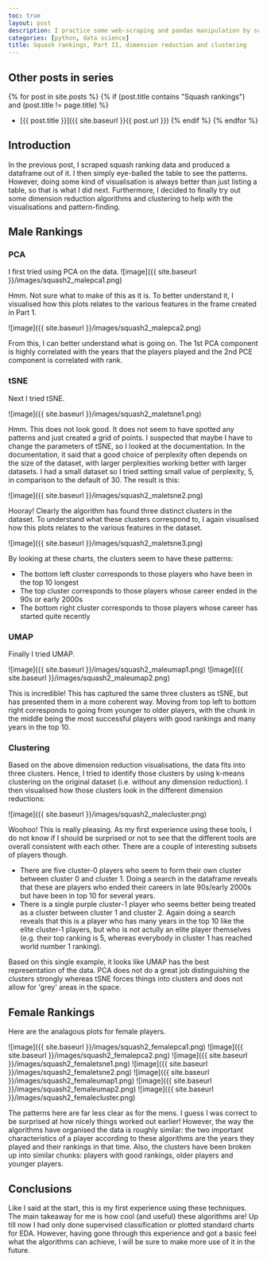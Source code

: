 ```yaml
---
toc: true
layout: post
description: I practice some web-scraping and pandas manipulation by scraping squash ranking data from Wikipedia.
categories: [python, data science]
title: Squash rankings, Part II, dimension reduction and clustering
---
```

## Other posts in series
{% for post in site.posts %}
{% if (post.title contains "Squash rankings") and (post.title != page.title) %}
* [{{ post.title }}]({{ site.baseurl }}{{ post.url }})
{% endif %}
{% endfor %}

## Introduction
In the previous post, I scraped squash ranking data and produced a dataframe out of it. I then simply eye-balled the table to see the patterns. However, doing some kind of visualisation is always better than just listing a table, so that is what I did next.  Furthermore, I decided to finally try out some dimension reduction algorithms and clustering to help with the visualisations and pattern-finding.

## Male Rankings
### PCA
I first tried using PCA on the data.
![image]({{ site.baseurl }}/images/squash2_malepca1.png)

Hmm.  Not sure what to make of this as it is. To better understand it, I visualised how this plots relates to the various features in the frame created in Part 1.

![image]({{ site.baseurl }}/images/squash2_malepca2.png)

From this, I can better understand what is going on. The 1st PCA component is highly correlated with the years that the players played and the 2nd PCE component is correlated with rank.

### tSNE
Next I tried tSNE.

![image]({{ site.baseurl }}/images/squash2_maletsne1.png)

Hmm. This does not look good. It does not seem to have spotted any patterns and just created a grid of points.  I suspected that maybe I have to change the parameters of tSNE, so I looked at the documentation. In the documentation, it said that a good choice of perplexity often depends on the size of the dataset, with larger perplexities working better with larger datasets. I had a small dataset so I tried setting  small value of perplexity, 5, in comparison to the default of 30.  The result is this:

![image]({{ site.baseurl }}/images/squash2_maletsne2.png)

Hooray! Clearly the algorithm has found three distinct clusters in the dataset.  To understand what these clusters correspond to, I again visualised how this plots relates to the various features in the dataset.

![image]({{ site.baseurl }}/images/squash2_maletsne3.png)

By looking at these charts, the clusters seem to have these patterns:
* The bottom left cluster corresponds to those players who have been in the top 10 longest
* The top cluster corresponds to those players whose career ended in the 90s or early 2000s
* The bottom right cluster corresponds to those players whose career has started quite recently


### UMAP
Finally I tried UMAP.

![image]({{ site.baseurl }}/images/squash2_maleumap1.png)
![image]({{ site.baseurl }}/images/squash2_maleumap2.png)

This is incredible! This has captured the same three clusters as tSNE, but has presented them in a more coherent way. Moving from top left to bottom right corresponds to going from younger to older players, with the chunk in the middle being the most successful players with good rankings and many years in the top 10.


### Clustering
Based on the above dimension reduction visualisations, the data fits into three clusters. Hence, I tried to identify those clusters by using k-means clustering on the original dataset (i.e. without any dimension reduction). I then visualised how those clusters look in the different dimension reductions:

![image]({{ site.baseurl }}/images/squash2_malecluster.png)

Woohoo! This is really pleasing. As my first experience using these tools, I do not know if I should be surprised or not to see that the different tools are overall consistent with each other. There are a couple of interesting subsets of players though.
* There are five cluster-0 players who seem to form their own cluster between cluster 0 and cluster 1. Doing a search in the dataframe reveals that these are players who ended their careers in late 90s/early 2000s but have been in top 10 for several years.
* There is a single purple cluster-1 player who seems better being treated as a cluster between cluster 1 and cluster 2. Again doing a search reveals that this is a player who has many years in the top 10 like the elite cluster-1 players, but who is not actully an elite player themselves (e.g. their top ranking is 5, whereas everybody in cluster 1 has reached world number 1 ranking).

Based on this single example, it looks like UMAP has the best representation of the data. PCA does not do a great job distinguishing the clusters strongly whereas tSNE forces things into clusters and does not allow for 'grey' areas in the space.

## Female Rankings
Here are the analagous plots for female players.

![image]({{ site.baseurl }}/images/squash2_femalepca1.png)
![image]({{ site.baseurl }}/images/squash2_femalepca2.png)
![image]({{ site.baseurl }}/images/squash2_femaletsne1.png)
![image]({{ site.baseurl }}/images/squash2_femaletsne2.png)
![image]({{ site.baseurl }}/images/squash2_femaleumap1.png)
![image]({{ site.baseurl }}/images/squash2_femaleumap2.png)
![image]({{ site.baseurl }}/images/squash2_femalecluster.png)

The patterns here are far less clear as for the mens. I guess I was correct to be surprised at how nicely things worked out earlier! However, the way the algorithms have organised the data is roughly similar: the two important characteristics of a player according to these algorithms are the years they played and their rankings in that time. Also, the clusters have been broken up into similar chunks: players with good rankings, older players and younger players.

## Conclusions
Like I said at the start, this is my first experience using these techniques. The main takeaway for me is how cool (and useful) these algorithms are! Up till now I had only done supervised classification or plotted standard charts for EDA. However, having gone through this experience and got a basic feel what the algorithms can achieve, I will be sure to make more use of it in the future.
